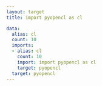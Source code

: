 ```yaml
---
layout: target
title: import pyopencl as cl

data:
  alias: cl
  count: 10
  imports:
  - alias: cl
    count: 10
    import: import pyopencl as cl
    target: pyopencl
  target: pyopencl
---
```

